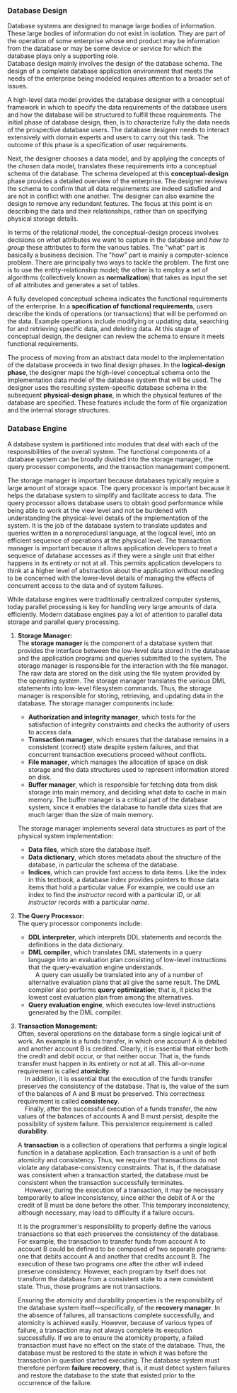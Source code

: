 ### Database Design
Database systems are designed to manage large bodies of information. These large bodies of information do not exist in isolation. They are part of the operation of some enterprise whose end product may be information from the database or may be some device or service for which the database plays only a supporting role.  
Database design mainly involves the design of the database schema. The design of a complete database application environment that meets the needs of the enterprise being modeled requires attention to a broader set of issues.  

A high-level data model provides the database designer with a conceptual framework in which to specify the data requirements of the database users and how the database will be structured to fulfill these requirements. The initial phase of database design, then, is to characterize fully the data needs of the prospective database users. The database designer needs to interact extensively with domain experts and users to carry out this task. The outcome of this phase is a specification of user requirements.  

Next, the designer chooses a data model, and by applying the concepts of the chosen data model, translates these requirements into a conceptual schema of the database. The schema developed at this **conceptual-design** phase provides a detailed overview of the enterprise. The designer reviews the schema to confirm that all data requirements are indeed satisfied and are not in conflict with one another. The designer can also examine the design to remove any redundant features. The focus at this point is on describing the data and their relationships, rather than on specifying physical storage details.  

In terms of the relational model, the conceptual-design process involves decisions on *what* attributes we want to capture in the database and *how to group* these attributes to form the various tables. The "what" part is basically a business decision. The "how" part is mainly a computer-science problem. There are principally two ways to tackle the problem. The first one is to use the entity-relationship model; the other is to employ a set of algorithms (collectively known as **normalization**) that takes as input the set of all attributes and generates a set of tables.  

A fully developed conceptual schema indicates the functional requirements of the enterprise. In a **specification of functional requirements**, users describe the kinds of operations (or transactions) that will be performed on the data. Example operations include modifying or updating data, searching for and retrieving specific data, and deleting data. At this stage of conceptual design, the designer can review the schema to ensure it meets functional requirements.  

The process of moving from an abstract data model to the implementation of the database proceeds in two final design phases. In the **logical-design phase**, the designer maps the high-level conceptual schema onto the implementation data model of the database system that will be used. The designer uses the resulting system-specific database schema in the subsequent **physical-design phase**, in which the physical features of the database are specified. These features include the form of file organization and the internal storage structures.

### Database Engine
A database system is partitioned into modules that deal with each of the responsibilities of the overall system. The functional components of a database system can be broadly divided into the storage manager, the query processor components, and the transaction management component.  

The storage manager is important because databases typically require a large amount of storage space. The query processor is important because it helps the database system to simplify and facilitate access to data. The query processor allows database users to obtain good performance while being able to work at the view level and not be burdened with understanding the physical-level details of the implementation of the system. It is the job of the database system to translate updates and queries written in a nonprocedural language, at the logical level, into an efficient sequence of operations at the physical level. The transaction manager is important because it allows application developers to treat a sequence of database accesses as if they were a single unit that either happens in its entirety or not at all. This permits application developers to think at a higher level of abstraction about the application without needing to be concerned with the lower-level details of managing the effects of concurrent access to the data and of system failures.  

While database engines were traditionally centralized computer systems, today parallel processing is key for handling very large amounts of data efficiently. Modern database engines pay a lot of attention to parallel data storage and parallel query processing.  

1. **Storage Manager:**  
The **storage manager** is the component of a database system that provides the interface between the low-level data stored in the database and the application programs and queries submitted to the system. The storage manager is responsible for the interaction with the file manager. The raw data are stored on the disk using the file system provided by the operating system. The storage manager translates the various DML statements into low-level filesystem commands. Thus, the storage manager is responsible for storing, retrieving, and updating data in the database.
The storage manager components include:
    - **Authorization and integrity manager**, which tests for the satisfaction of integrity constraints and checks the authority of users to access data.
    - **Transaction manager**, which ensures that the database remains in a consistent (correct) state despite system failures, and that concurrent transaction executions proceed without conflicts.
    - **File manager**, which manages the allocation of space on disk storage and the data structures used to represent information stored on disk.
    - **Buffer manager**, which is responsible for fetching data from disk storage into main memory, and deciding what data to cache in main memory. The buffer manager is a critical part of the database system, since it enables the database to handle data sizes that are much larger than the size of main memory.  

    The storage manager implements several data structures as part of the physical system implementation:
    - **Data files**, which store the database itself.
    - **Data dictionary**, which stores metadata about the structure of the database, in particular the schema of the database.
    - **Indices**, which can provide fast access to data items. Like the index in this textbook, a database index provides pointers to those data items that hold a particular value. For example, we could use an index to find the *instructor* record with a particular *ID*, or all *instructor* records with a particular *name*.

2. **The Query Processor:**  
The query processor components include:
    - **DDL interpreter**, which interprets DDL statements and records the definitions in the data dictionary.
    - **DML compiler**, which translates DML statements in a query language into an evaluation plan consisting of low-level instructions that the query-evaluation engine understands.  
   &nbsp;&nbsp;&nbsp;&nbsp;A query can usually be translated into any of a number of alternative evaluation plans that all give the same result. The DML compiler also performs **query optimization**; that is, it picks the lowest cost evaluation plan from among the  alternatives.
    - **Query evaluation engine**, which executes low-level instructions generated by the DML compiler.

3. **Transaction Management:**  
Often, several operations on the database form a single logical unit of work. An example is a funds transfer, in which one account A is debited and another account B is credited. Clearly, it is essential that either both the credit and debit occur, or that neither occur. That is, the funds transfer must happen in its entirety or not at all. This all-or-none requirement is called **atomicity**.  
&nbsp;&nbsp;&nbsp;&nbsp;In addition, it is essential that the execution of the funds transfer preserves the consistency of the database. That is, the value of the sum of the balances of A and B must be preserved. This correctness requirement is called **consistency**.  
&nbsp;&nbsp;&nbsp;&nbsp;Finally, after the successful execution of a funds transfer, the new values of the balances of accounts A and B must persist, despite the possibility of system failure. This persistence requirement is called **durability**.

    A **transaction** is a collection of operations that performs a single logical function in a database application. Each transaction is a unit of both atomicity and consistency. Thus, we require that transactions do not violate any database-consistency constraints. That is, if the database was consistent when a transaction started, the database must be consistent when the transaction successfully terminates.  
&nbsp;&nbsp;&nbsp;&nbsp;However, during the execution of a transaction, it may be necessary temporarily to allow inconsistency, since either the debit of A or the credit of B must be done before the other. This temporary inconsistency, although necessary, may lead to difficulty if a failure occurs.  

    It is the programmer's responsibility to properly define the various transactions so that each preserves the consistency of the database. For example, the transaction to transfer funds from account A to account B could be defined to be composed of two separate programs: one that debits account A and another that credits account B. The execution of these two programs one after the other will indeed preserve consistency. However, each program by itself does not transform the database from a consistent state to a new consistent state. Thus, those programs are not transactions.

   Ensuring the atomicity and durability properties is the responsibility of the database system itself—specifically, of the **recovery manager**. In the absence of failures, all transactions complete successfully, and atomicity is achieved easily. However, because of various types of failure, a transaction may not always complete its execution successfully. If we are to ensure the atomicity property, a failed transaction must have no effect on the state of the database. Thus, the database must be restored to the state in which it was before the transaction in question started executing. The database system must therefore perform **failure recovery**, that is, it must detect system failures and restore the database to the state that existed prior to the occurrence of the failure.

